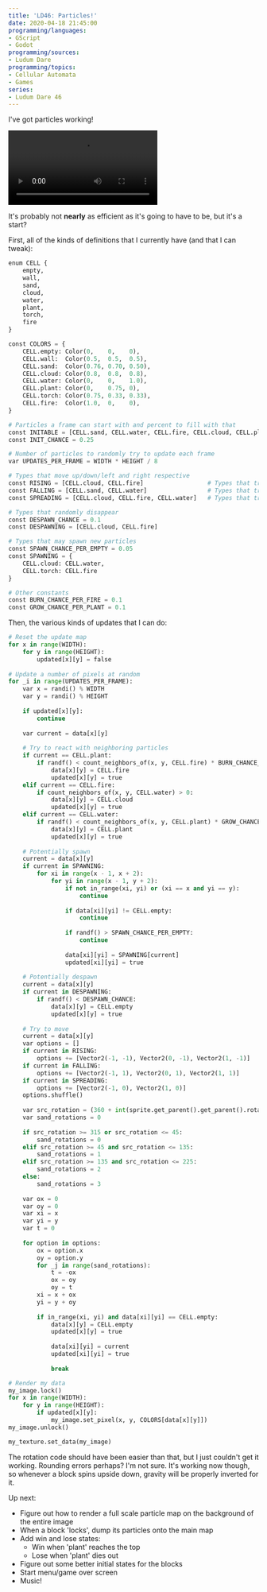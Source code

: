 ```yaml
---
title: 'LD46: Particles!'
date: 2020-04-18 21:45:00
programming/languages:
- GScript
- Godot
programming/sources:
- Ludum Dare
programming/topics:
- Cellular Automata
- Games
series:
- Ludum Dare 46
---
```

I've got particles working!

<video controls src="/embeds/2020/ludum-dare-46-particles.mp4"></video>

It's probably not **nearly** as efficient as it's going to have to be, but it's a start?

<!--more-->

First, all of the kinds of definitions that I currently have (and that I can tweak):

```python
enum CELL {
	empty,
	wall,
	sand,
	cloud,
	water,
	plant,
	torch,
	fire
}

const COLORS = {
	CELL.empty: Color(0,    0,    0),
	CELL.wall:  Color(0.5,  0.5,  0.5),
	CELL.sand:  Color(0.76, 0.70, 0.50),
	CELL.cloud: Color(0.8,  0.8,  0.8),
	CELL.water: Color(0,    0,    1.0),
	CELL.plant: Color(0,    0.75, 0),
	CELL.torch: Color(0.75, 0.33, 0.33),
	CELL.fire:  Color(1.0,  0,    0),
}

# Particles a frame can start with and percent to fill with that
const INITABLE = [CELL.sand, CELL.water, CELL.fire, CELL.cloud, CELL.plant]
const INIT_CHANCE = 0.25

# Number of particles to randomly try to update each frame
var UPDATES_PER_FRAME = WIDTH * HEIGHT / 8

# Types that move up/down/left and right respective
const RISING = [CELL.cloud, CELL.fire] 					# Types that try to move up
const FALLING = [CELL.sand, CELL.water] 				# Types that try to move down
const SPREADING = [CELL.cloud, CELL.fire, CELL.water] 	# Types that try to move side to side

# Types that randomly disappear
const DESPAWN_CHANCE = 0.1
const DESPAWNING = [CELL.cloud, CELL.fire]

# Types that may spawn new particles
const SPAWN_CHANCE_PER_EMPTY = 0.05
const SPAWNING = {
	CELL.cloud: CELL.water,
	CELL.torch: CELL.fire
}

# Other constants
const BURN_CHANCE_PER_FIRE = 0.1
const GROW_CHANCE_PER_PLANT = 0.1
```

Then, the various kinds of updates that I can do:

```python
# Reset the update map
for x in range(WIDTH):
	for y in range(HEIGHT):
		updated[x][y] = false
		
# Update a number of pixels at random
for _i in range(UPDATES_PER_FRAME):
	var x = randi() % WIDTH
	var y = randi() % HEIGHT
	
	if updated[x][y]:
		continue
		
	var current = data[x][y]
	
	# Try to react with neighboring particles
	if current == CELL.plant:
		if randf() < count_neighbors_of(x, y, CELL.fire) * BURN_CHANCE_PER_FIRE:
			data[x][y] = CELL.fire
			updated[x][y] = true
	elif current == CELL.fire:
		if count_neighbors_of(x, y, CELL.water) > 0:
			data[x][y] = CELL.cloud
			updated[x][y] = true
	elif current == CELL.water:
		if randf() < count_neighbors_of(x, y, CELL.plant) * GROW_CHANCE_PER_PLANT:
			data[x][y] = CELL.plant
			updated[x][y] = true
	
	# Potentially spawn
	current = data[x][y]
	if current in SPAWNING:
		for xi in range(x - 1, x + 2):
			for yi in range(x - 1, y + 2):
				if not in_range(xi, yi) or (xi == x and yi == y):
					continue
					
				if data[xi][yi] != CELL.empty:
					continue
					
				if randf() > SPAWN_CHANCE_PER_EMPTY:
					continue
				
				data[xi][yi] = SPAWNING[current]
				updated[xi][yi] = true
		
	# Potentially despawn
	current = data[x][y]
	if current in DESPAWNING:
		if randf() < DESPAWN_CHANCE:
			data[x][y] = CELL.empty
			updated[x][y] = true
	
	# Try to move
	current = data[x][y]
	var options = []
	if current in RISING:
		options += [Vector2(-1, -1), Vector2(0, -1), Vector2(1, -1)]
	if current in FALLING:
		options += [Vector2(-1, 1), Vector2(0, 1), Vector2(1, 1)]
	if current in SPREADING:
		options += [Vector2(-1, 0), Vector2(1, 0)]
	options.shuffle()
	
	var src_rotation = (360 + int(sprite.get_parent().get_parent().rotation_degrees)) % 360
	var sand_rotations = 0
	
	if src_rotation >= 315 or src_rotation <= 45:
		sand_rotations = 0
	elif src_rotation >= 45 and src_rotation <= 135:
		sand_rotations = 1
	elif src_rotation >= 135 and src_rotation <= 225:
		sand_rotations = 2
	else: 
		sand_rotations = 3
		
	var ox = 0
	var oy = 0
	var xi = x
	var yi = y
	var t = 0
	
	for option in options:
		ox = option.x
		oy = option.y
		for _j in range(sand_rotations):
			t = -ox
			ox = oy
			oy = t
		xi = x + ox
		yi = y + oy
			
		if in_range(xi, yi) and data[xi][yi] == CELL.empty:
			data[x][y] = CELL.empty
			updated[x][y] = true
			
			data[xi][yi] = current
			updated[xi][yi] = true
			
			break

# Render my data
my_image.lock()
for x in range(WIDTH):
	for y in range(HEIGHT):
		if updated[x][y]:
			my_image.set_pixel(x, y, COLORS[data[x][y]])
my_image.unlock()

my_texture.set_data(my_image)
```

The rotation code should have been easier than that, but I just couldn't get it working. Rounding errors perhaps? I'm not sure. It's working now though, so whenever a block spins upside down, gravity will be properly inverted for it. 

Up next:

- Figure out how to render a full scale particle map on the background of the entire image
- When a block 'locks', dump its particles onto the main map
- Add win and lose states:
	- Win when 'plant' reaches the top
	- Lose when 'plant' dies out
- Figure out some better initial states for the blocks
- Start menu/game over screen
- Music!